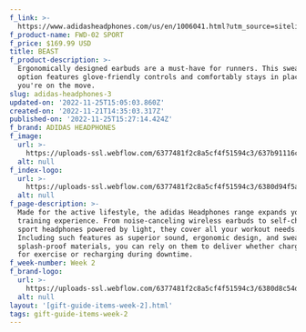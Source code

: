 ```yaml
---
f_link: >-
  https://www.adidasheadphones.com/us/en/1006041.html?utm_source=sitelink&amp;utm_medium=hypebeast&amp;utm_campaign=giftindex_marketing_us_202211&amp;utm_content=fwd02
f_product-name: FWD-02 SPORT
f_price: $169.99 USD
title: BEAST
f_product-description: >-
  Ergonomically designed earbuds are a must-have for runners. This sweat-proof
  option features glove-friendly controls and comfortably stays in place while
  you're on the move.
slug: adidas-headphones-3
updated-on: '2022-11-25T15:05:03.860Z'
created-on: '2022-11-21T14:35:03.317Z'
published-on: '2022-11-25T15:27:14.424Z'
f_brand: ADIDAS HEADPHONES
f_image:
  url: >-
    https://uploads-ssl.webflow.com/6377481f2c8a5cf4f51594c3/637b91116c05bb509e2d96f2_adidas_FWD-02_Sport_LightGrey_01.png
  alt: null
f_index-logo:
  url: >-
    https://uploads-ssl.webflow.com/6377481f2c8a5cf4f51594c3/6380d94f5af6af154d719e6d_LOGO_HYPEBEAST_ADIDAS_WEEK04_v2.svg
  alt: null
f_page-description: >-
  Made for the active lifestyle, the adidas Headphones range expands your
  training experience. From noise-canceling wireless earbuds to self-charging
  sport headphones powered by light, they cover all your workout needs.
  Including such features as superior sound, ergonomic design, and sweat-and
  splash-proof materials, you can rely on them to deliver whether charging up
  for exercise or recharging during downtime.
f_week-number: Week 2
f_brand-logo:
  url: >-
    https://uploads-ssl.webflow.com/6377481f2c8a5cf4f51594c3/6380d8c54d9c4e2770e208df_WEEK02_ADIDAS_INDEXLOGO-WHITE.png
  alt: null
layout: '[gift-guide-items-week-2].html'
tags: gift-guide-items-week-2
---
```



